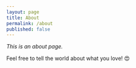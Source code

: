 ```yaml
---
layout: page
title: About
permalink: /about
published: false
---
```


*This is an about page.*

Feel free to tell the world about what you love! 😍
